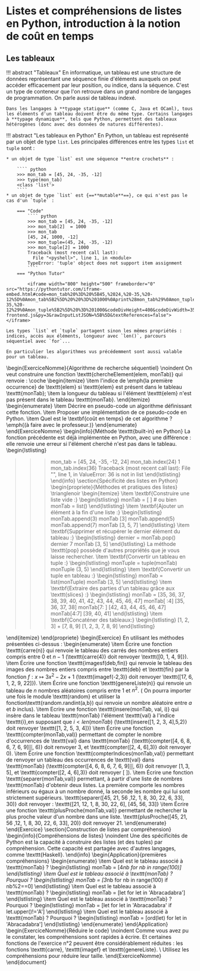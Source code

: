 # Listes et compréhensions de listes en Python, introduction à la notion de coût en temps


## Les tableaux
!!! abstract "Tableaux"
	En informatique, un tableau est une structure de données représentant une séquence finie d'éléments auxquels on peut accéder efficacement par leur position, ou indice, dans la séquence. C'est un type de conteneur que l'on retrouve dans un grand nombre de langages de programmation. On parle aussi de tableau indexé.

	Dans les langages à **typage statique** (comme C, Java et OCaml), tous les éléments d'un tableau doivent être du même type. Certains langages à **typage dynamique**, tels que Python, permettent des tableaux hétérogènes (donc avec des données de natures différentes).

!!! abstract "Les tableaux en Python"
	En Python, un tableau est représenté par un objet de type `list`. Les principales différences entre les types `list` et `tuple` sont :
	
	* un objet de type `list` est une séquence **entre crochets** :
	
		```` python
		>>> mon_tab = [45, 24, -35, -12]
		>>> type(mon_tab)
		<class 'list'>
		````
	* un objet de type `list` est {==**mutable**==}, ce qui n'est pas le cas d'un `tuple` :

		=== "Code"
			```` python
			>>> mon_tab = [45, 24, -35, -12]
			>>> mon_tab[2]  = 1000
			>>> mon_tab
			[45, 24, 1000, -12]
			>>> mon_tuple=(45, 24, -35, -12)
			>>> mon_tuple[2] = 1000
			Traceback (most recent call last):
			  File "<pyshell>", line 1, in <module>
			TypeError: 'tuple' object does not support item assignment
			````
		=== "Python Tutor"
		
			<iframe width="800" height="500" frameborder="0" src="https://pythontutor.com/iframe-embed.html#code=mon_tab%20%3D%20%5B45,%2024,%20-35,%20-12%5D%0Amon_tab%5B2%5D%20%20%3D%201000%0Aprint%28mon_tab%29%0Amon_tuple%3D%2845,%2024,%20-35,%20-12%29%0Amon_tuple%5B2%5D%20%3D%201000&codeDivHeight=400&codeDivWidth=350&cumulative=false&curInstr=0&heapPrimitives=nevernest&origin=opt-frontend.js&py=3&rawInputLstJSON=%5B%5D&textReferences=false"> </iframe>
			
	Les types `list` et `tuple` partagent sinon les mêmes propriétés : indices, accès aux éléments, longueur avec `len()`, parcours séquentiel avec `for`...
	
	En particulier les algorithmes vus précédemment sont aussi valable pour un tableau.


\begin{ExerciceNomme}{Algorithme de recherche séquentiel}
\noindent On veut construire une fonction \texttt{chercheElement(elem, monTab)} qui renvoie :
\coche
\begin{itemize}
\item l'indice de \emph{la première occurrence} de \texttt{elem} si \texttt{elem} est présent dans le tableau \texttt{monTab};
\item la longueur du tableau si l'élément \texttt{elem} n'est pas présent dans le tableau \texttt{monTab}.
\end{itemize}
\begin{enumerate}
\item Décrire en pseudo-code un algorithme définissant cette fonction.
\item Proposer une implémentation de ce pseudo-code en Python.
\item Quel est le \textbf{coût en temps} de cet algorithme ? \emph{(à faire avec le professeur.)}
\end{enumerate}
\end{ExerciceNomme}
\begin{info}{Méthode \texttt{built-in} en Python}
La fonction précédente est déjà implémentée en Python, avec une différence : elle renvoie une erreur si l'élément cherché n'est pas dans le tableau.
 \begin{lstlisting}
>>> mon_tab =  [45, 24, -35, -12, 24]
>>> mon_tab.index(24)
1
>>> mon_tab.index(36)
Traceback (most recent call last):
  File "<pyshell>", line 1, in <module>
ValueError: 36 is not in list
 \end{lstlisting}
\end{info}
\section{Spécificité des listes en Python}
\begin{propriete}{Méthodes et pratiques des listes}
\trianglenoir
\begin{itemize}
\item \textbf{Construire une liste vide :}
 \begin{lstlisting}
>>> monTab = [ ] # ou bien
>>> monTab = list()
 \end{lstlisting}
\item \textbf{Ajouter un élément à la fin d'une liste :}
 \begin{lstlisting}
>>> monTab.append(3)
>>> monTab
[3]
>>> monTab.append(5)
>>> monTab.append(7)
>>> monTab
[3, 5, 7]
 \end{lstlisting}
 \item \textbf{Supprimer et récupérer le dernier élément du tableau :}
 \begin{lstlisting}
>>> dernier = monTab.pop()
>>> dernier 
7
>>> monTab
[3, 5]
 \end{lstlisting}
La méthode \texttt{pop} possède d'autres propriétés que je vous laisse rechercher.
  \item \textbf{Convertir un tableau en tuple :}
 \begin{lstlisting}
>>> monTuple = tuple(monTab)
>>> monTuple
(3, 5)
 \end{lstlisting}
  \item \textbf{Convertir un tuple en tableau :}
 \begin{lstlisting}
>>> monTab = list(monTuple)
>>> monTab
[3, 5]
 \end{lstlisting}
   \item \textbf{Extraire des parties d'un tableau grâce aux \texttt{slices} :}
 \begin{lstlisting}
>>> monTab = [35, 36, 37, 38, 39, 40, 41, 42, 43, 44, 45, 46, 47]
>>> monTab[ :4]
[35, 36, 37, 38]
>>> monTab[7: ]
[42, 43, 44, 45, 46, 47]
>>> monTab[4:7]
[39, 40, 41]
 \end{lstlisting}
   \item \textbf{Concaténer des tableaux:}
 \begin{lstlisting}
>>> [1, 2, 3] + [7, 8, 9]
[1, 2, 3, 7, 8, 9]
 \end{lstlisting}
 
\end{itemize}
\end{propriete}
\begin{Exercice}
En utilisant les méthodes présentées ci-dessus :
\begin{enumerate}
\item Écrire une fonction \texttt{carre(n)} qui renvoie le tableau des carrés des nombres entiers compris entre $0$ et $n-1$ (\texttt{carre(4)} doit renvoyer \texttt{[0, 1, 4, 9]}).
\item Écrire une fonction \texttt{imagesf(deb,fin)} qui renvoie le tableau  des images des nombres entiers compris entre \texttt{deb} et \texttt{fin} par la fonction $f :x \mapsto 3x^2-2x+1$ (\texttt{imagef(-2,3)} doit renvoyer \texttt{[17, 6, 1, 2, 9, 22]}).
\item Écrire une fonction \texttt{genereListe(n)} qui renvoie un tableau de $n$ nombres aléatoires compris entre $1$ et $n^2$. ( On pourra importer une fois le module \texttt{random} et utiliser la fonction\texttt{random.randint(a,b}) qui renvoie un nombre aléatoire entre $a$ et $b$ inclus).
\item Ecrire une fonction \texttt{insere(monTab, val, i)} qui insère dans le tableau \texttt{monTab} l'élément \texttt{val} à l'indice \texttt{i},en supposant que $i<len(monTab)$ (\texttt{insere([1, 2, 3, 4],5,2)} doit renvoyer \texttt{[1, 2, 5, 3, 4]})
\item Écrire une fonction \texttt{compter(monTab,val)} permettant de compter le nombre d'occurrences de \texttt{val} dans \texttt{monTab} (\texttt{compter([4, 6, 8, 6, 7, 6, 9]▒, 6)} doit renvoyer $3$, et \texttt{compter([2, 4, 6],3)} doit renvoyer $0$).
\item Écrire une fonction \texttt{compterIndices(monTab,val)} permettant de renvoyer un tableau des occurrences de \texttt{val} dans \texttt{monTab} (\texttt{compter([4, 6, 8, 6, 7, 6, 9]▒, 6)} doit renvoyer $[1, 3, 5]$, et \texttt{compter([2, 4, 6],3)} doit renvoyer $[~]$).
\item Écrire une fonction \texttt{separer(monTab,val)}  permettant, à partir d'une liste de nombres \texttt{monTab} d'obtenir deux listes. La première comporte les nombres inférieurs ou égaux à un nombre donné, la seconde les nombre qui lui sont strictement supérieurs.
\texttt{separer([45, 21, 56 ,12, 1, 8, 30, 22, 6, 33], 30)}  doit renvoyer :
\texttt{[21, 12, 1, 8, 30, 22, 6], [45, 56, 33]}
\item Écrire une fonction \texttt{plusProche(monTab,val)}  permettant de rechercher la plus proche valeur d'un nombre dans une liste.
\texttt{plusProche([45, 21, 56 ,12, 1, 8, 30, 22, 6, 33], 20)}  doit renvoyer 21.
\end{enumerate}
\end{Exercice}
\section{Construction de listes par compréhension}
\begin{info}{Compréhensions de listes}
\noindent Une des spécificités de Python est la capacité à construire des listes (et des tuples) par compréhension. Cette capacité est partagée avec d'autres langages, comme \texttt{Haskell}.
\end{info}
\begin{Application}{premières compréhensions}
\begin{enumerate}
\item Quel est le tableau associé à \texttt{monTab} ?
\begin{lstlisting}
monTab = [4*nb for nb in range(100)]
\end{lstlisting}
\item Quel est le tableau associé à \texttt{monTab} ? Pourquoi ?
\begin{lstlisting}
monTab = [3*nb for nb in range(100) if nb%2==0]
\end{lstlisting}
\item Quel est le tableau associé à \texttt{monTab} ?
\begin{lstlisting}
monTab = [let for let in 'Abracadabra']
\end{lstlisting}
\item Quel est le tableau associé à \texttt{monTab} ? Pourquoi ?
\begin{lstlisting}
monTab = [let for let in 'Abracadabra' if let.upper()!='A']
\end{lstlisting}
\item Quel est le tableau associé à \texttt{monTab} ? Pourquoi ?
\begin{lstlisting}
monTab = [ord(let) for let in 'Abracadabra']
\end{lstlisting}
\end{enumerate}
\end{Application}
\begin{ExerciceNomme}{Réduire le code}
\noindent Comme vous avez pu le constater, les compréhensions sont rapides à écrire. Et certaines fonctions de l'exercice n°2 peuvent être considérablement réduites : les fonctions \texttt{carre}, \texttt{imagef} et \texttt{genereListe}. \\
Utilisez les compréhensions pour réduire leur taille.
\end{ExerciceNomme}
\end{document}
